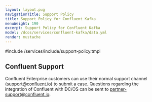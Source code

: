 ```yaml
---
layout: layout.pug
navigationTitle: Support Policy 
title: Support Policy for Confluent Kafka
menuWeight: 190
excerpt: Support Policy for Confluent Kafka
model: /dcos/services/confluent-kafka/data.yml
render: mustache
---
```


#include /services/include/support-policy.tmpl

## Confluent Support

Confluent Enterprise customers can use their normal support channel (support@confluent.io) to submit a case. Questions regarding the integration of Confluent with DC/OS can be sent to partner-support@confluent.io.
